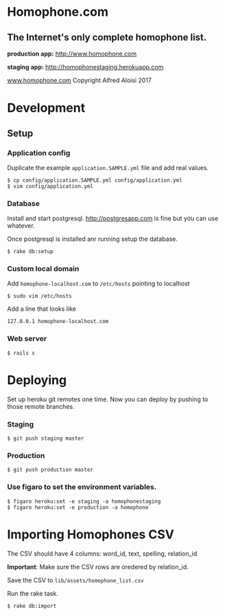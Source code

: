 # Homophone.com
## The Internet's only complete homophone list.

**production app:** http://www.homophone.com

**staging app:** http://homophonestaging.herokuapp.com

www.homophone.com Copyright Alfred Aloisi 2017

# Development

## Setup

### Application config

Duplicate the example `application.SAMPLE.yml` file and add real values.

```
$ cp config/application.SAMPLE.yml config/application.yml
$ vim config/application.yml
```

### Database

Install and start postgresql. http://postgresapp.com is fine but you can use
whatever.

Once postgresql is installed anr running setup the database.

```
$ rake db:setup
```

### Custom local domain

Add `homophone-localhost.com` to `/etc/hosts` pointing to localhost

```
$ sudo vim /etc/hosts
```

Add a line that looks like

```
127.0.0.1 homophone-localhost.com
```

### Web server

```
$ rails s
```

# Deploying

Set up heroku git remotes one time. Now you can deploy by pushing to those
remote branches.

### Staging

```
$ git push staging master
```

### Production

```
$ git push production master
```

### Use figaro to set the environment variables.

```
$ figaro heroku:set -e staging -a homophonestaging
$ figaro heroku:set -e production -a homophone
```

# Importing Homophones CSV

The CSV should have 4 columns: word_id, text, spelling, relation_id

__Important__: Make sure the CSV rows are oredered by relation_id.

Save the CSV to `lib/assets/homophone_list.csv`

Run the rake task.

```
$ rake db:import
```
